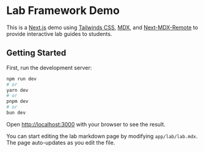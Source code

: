 # Lab Framework Demo
This is a [Next.js](https://nextjs.org/) demo using [Tailwinds CSS](https://tailwindcss.com/), [MDX](https://mdxjs.com/), and [Next-MDX-Remote](https://github.com/hashicorp/next-mdx-remote) to provide interactive lab guides to students.

## Getting Started

First, run the development server:

```bash
npm run dev
# or
yarn dev
# or
pnpm dev
# or
bun dev
```

Open [http://localhost:3000](http://localhost:3000) with your browser to see the result.

You can start editing the lab markdown page by modifying `app/lab/lab.mdx`. The page auto-updates as you edit the file.

